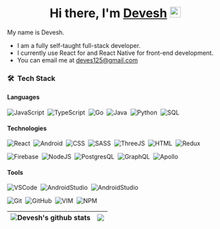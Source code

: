 <div align="center">
   <h1>Hi there, I'm <a href="https://devesh.org">Devesh</a> <img src="https://media.giphy.com/media/hvRJCLFzcasrR4ia7z/giphy.gif" width="25px"> </h1>
</div>

My name is Devesh.
 - I am a fully self-taught full-stack developer.
 - I currently use React for and React Native for front-end development.
 - You can email me at [deves125@gmail.com](mailto:deves125@gmail.com)

### 🛠 &nbsp;Tech Stack

#### Languages
![JavaScript](https://img.shields.io/badge/-JavaScript-05122A?style=for-the-badge&logo=javascript)&nbsp;
![TypeScript](https://img.shields.io/badge/-TypeScript-05122A?style=for-the-badge&logo=typescript)&nbsp;
![Go](https://img.shields.io/badge/-Go-05122A?style=for-the-badge&logo=Go)&nbsp;
![Java](https://img.shields.io/badge/-Java-05122A?style=for-the-badge&logo=Java&logoColor=FFA518)&nbsp;
![Python](https://img.shields.io/badge/-Python-05122A?style=for-the-badge&logo=Python)&nbsp;
![SQL](https://img.shields.io/badge/-SQL-05122A?style=for-the-badge&logo=SQL)&nbsp;

#### Technologies
![React](https://img.shields.io/badge/-React-05122A?style=for-the-badge&logo=react&logoColor=61DAFB)&nbsp;
![Android](https://img.shields.io/badge/-Android-05122A?style=for-the-badge&logo=Android&logoColor=3DDC84)&nbsp;
![CSS](https://img.shields.io/badge/-CSS-05122A?style=for-the-badge&logo=CSS3&logoColor=1572B6)&nbsp;
![SASS](https://img.shields.io/badge/-SASS-05122A?style=for-the-badge&logo=sass&logoColor=CC6699)&nbsp;
![ThreeJS](https://img.shields.io/badge/-Three.js-05122A?style=for-the-badge&logo=Three.js)&nbsp;
![HTML](https://img.shields.io/badge/-HTML-05122A?style=for-the-badge&logo=HTML5)&nbsp;
![Redux](https://img.shields.io/badge/-redux-05122A?style=for-the-badge&logo=redux&logoColor=764ABC)&nbsp;

![Firebase](https://img.shields.io/badge/-firebase-05122A?style=for-the-badge&logo=firebase)&nbsp;
![NodeJS](https://img.shields.io/badge/-Node_Js-05122A?style=for-the-badge&logo=node.js&logoColor=339933)&nbsp;
![PostgresQL](https://img.shields.io/badge/-PostgresQL-05122A?style=for-the-badge&logo=postgresql&logoColor=336791)&nbsp;
![GraphQL](https://img.shields.io/badge/-GraphQL-05122A?style=for-the-badge&logo=graphql&logoColor=E10098)&nbsp;
![Apollo](https://img.shields.io/badge/-Apollo-05122A?style=for-the-badge&logo=apollo-graphql&logoColor=311C87)&nbsp;


#### Tools
![VSCode](https://img.shields.io/badge/-Visual_Studio_Code-05122A?style=for-the-badge&logo=VisualStudioCode)&nbsp;
![AndroidStudio](https://img.shields.io/badge/-Android_Studio-05122A?style=for-the-badge&logo=AndroidStudio)&nbsp;
![AndroidStudio](https://img.shields.io/badge/-IntelliJ_IDEA-05122A?style=for-the-badge&logo=IntelliJIDEA)&nbsp;

![Git](https://img.shields.io/badge/-Git-05122A?style=for-the-badge&logo=git)&nbsp;
![GitHub](https://img.shields.io/badge/-GitHub-05122A?style=for-the-badge&logo=github)&nbsp;
![VIM](https://img.shields.io/badge/-VIM-05122A?style=for-the-badge&logo=vim)&nbsp;
![NPM](https://img.shields.io/badge/-NPM-05122A?style=for-the-badge&logo=npm)&nbsp;





| <img align="center" src="https://github-readme-stats.vercel.app/api?username=d-e-v-esh&show_icons=true&include_all_commits=true&theme=aura&hide_border=true" alt="Devesh's github stats" /></a> | <a href="https://github.com/d-v-e-esh/github-readme-stats"><img align="center" src="https://github-readme-stats.vercel.app/api/top-langs/?username=d-e-v-esh&layout=compact&theme=aura&hide_border=true" />|
| ------------- | ------------- |
   

